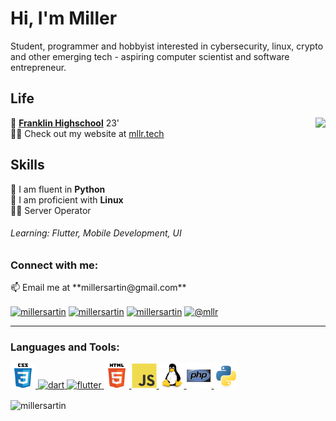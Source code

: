 <h1 align="left">Hi, I'm Miller</h1> 
Student, programmer and hobbyist interested in cybersecurity, linux, crypto and other emerging tech - aspiring computer scientist and software 
entrepreneur.

Life
----

<img align="right" src="img/scene.png">

🏫 [**Franklin Highschool**][fhs] 23'  
👨‍💻 Check out my website at [mllr.tech](mllr.tech)

[fhs]: https://www.wcs.edu/FHS
[42tm]: https://github.com/42tm
[csug]: https://ur-csug.org
[dandyhacks]: https://dandyhacks.net

Skills
------
🐍 I am fluent in **Python**  
🐧 I am proficient with **Linux**   
👨‍💻 Server Operator 


###### Learning: Flutter, Mobile Development, UI

<h3 align="left">Connect with me:</h3>
📫 Email me at **millersartin@gmail.com**   

<p align="left">
<a href="https://twitter.com/millersartin" target="blank"><img align="center" src="https://raw.githubusercontent.com/rahuldkjain/github-profile-readme-generator/master/src/images/icons/Social/twitter.svg" alt="millersartin" height="30" width="40" /></a>
<a href="https://linkedin.com/in/millersartin" target="blank"><img align="center" src="https://raw.githubusercontent.com/rahuldkjain/github-profile-readme-generator/master/src/images/icons/Social/linked-in-alt.svg" alt="millersartin" height="30" width="40" /></a>
<a href="https://instagram.com/millersartin" target="blank"><img align="center" src="https://raw.githubusercontent.com/rahuldkjain/github-profile-readme-generator/master/src/images/icons/Social/instagram.svg" alt="millersartin" height="30" width="40" /></a>
<a href="https://medium.com/@mllr" target="blank"><img align="center" src="https://raw.githubusercontent.com/rahuldkjain/github-profile-readme-generator/master/src/images/icons/Social/medium.svg" alt="@mllr" height="30" width="40" /></a>
</p>

- - -

<h3 align="left">Languages and Tools:</h3>
<p align="left"> <a href="https://www.w3schools.com/css/" target="_blank" rel="noreferrer"> <img src="https://raw.githubusercontent.com/devicons/devicon/master/icons/css3/css3-original-wordmark.svg" alt="css3" width="40" height="40"/> </a> <a href="https://dart.dev" target="_blank" rel="noreferrer"> <img src="https://www.vectorlogo.zone/logos/dartlang/dartlang-icon.svg" alt="dart" width="40" height="40"/> </a> <a href="https://flutter.dev" target="_blank" rel="noreferrer"> <img src="https://www.vectorlogo.zone/logos/flutterio/flutterio-icon.svg" alt="flutter" width="40" height="40"/> </a> <a href="https://www.w3.org/html/" target="_blank" rel="noreferrer"> <img src="https://raw.githubusercontent.com/devicons/devicon/master/icons/html5/html5-original-wordmark.svg" alt="html5" width="40" height="40"/> </a> <a href="https://developer.mozilla.org/en-US/docs/Web/JavaScript" target="_blank" rel="noreferrer"> <img src="https://raw.githubusercontent.com/devicons/devicon/master/icons/javascript/javascript-original.svg" alt="javascript" width="40" height="40"/> </a> <a href="https://www.linux.org/" target="_blank" rel="noreferrer"> <img src="https://raw.githubusercontent.com/devicons/devicon/master/icons/linux/linux-original.svg" alt="linux" width="40" height="40"/> </a> <a href="https://www.php.net" target="_blank" rel="noreferrer"> <img src="https://raw.githubusercontent.com/devicons/devicon/master/icons/php/php-original.svg" alt="php" width="40" height="40"/> </a> <a href="https://www.python.org" target="_blank" rel="noreferrer"> <img src="https://raw.githubusercontent.com/devicons/devicon/master/icons/python/python-original.svg" alt="python" width="40" height="40"/> </a> </p>

<p><img align="center" src="https://github-readme-stats.vercel.app/api/top-langs?username=millersartin&show_icons=true&locale=en&layout=compact" alt="millersartin" /></p>

